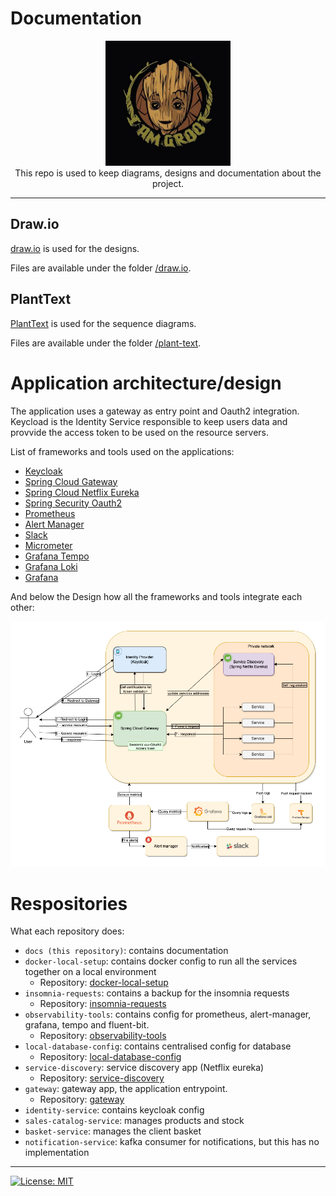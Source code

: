 # Documentation

<p align="center"
    <a href="https://github.com/groot-mg">
        <img height=200 src="./images/groot-image.jpeg">
    </a>
    <br>This repo is used to keep diagrams, designs and documentation about the project. 
</p>

---

## Draw.io
[draw.io](http://draw.io/) is used for the designs.

Files are available under the folder [/draw.io](./draw.io/).

## PlantText

[PlantText](https://www.planttext.com/) is used for the sequence diagrams.

Files are available under the folder [/plant-text](https://www.planttext.com/).

# Application architecture/design

The application uses a gateway as entry point and Oauth2 integration. Keycload is the Identity Service responsible to keep users data and provvide the access token to be used on the resource servers.

List of frameworks and tools used on the applications:

- [Keycloak](https://www.keycloak.org/)
- [Spring Cloud Gateway](https://spring.io/projects/spring-cloud-gateway)
- [Spring Cloud Netflix Eureka](https://spring.io/projects/spring-cloud-netflix)
- [Spring Security Oauth2](https://spring.io/projects/spring-security-oauth)
- [Prometheus](https://prometheus.io/)
- [Alert Manager](https://prometheus.io/docs/alerting/latest/alertmanager/#alertmanager)
- [Slack](https://slack.com/intl/en-gb)
- [Micrometer](https://micrometer.io/)
- [Grafana Tempo](https://grafana.com/oss/tempo/)
- [Grafana Loki](https://grafana.com/oss/loki/)
- [Grafana](https://grafana.com/)

And below the Design how all the frameworks and tools integrate each other:

<img src="./images/groot-mg.drawio.png" />

# Respositories 

What each repository does:

* `docs (this repository)`: contains documentation
* `docker-local-setup`: contains docker config to run all the services together on a local environment
    * Repository: [docker-local-setup](https://github.com/groot-mg/docker-local-setup)
* `insomnia-requests`: contains a backup for the insomnia requests
    * Repository: [insomnia-requests](https://github.com/groot-mg/insomnia-requests)
* `observability-tools`: contains config for prometheus, alert-manager, grafana, tempo and fluent-bit.
    * Repository: [observability-tools](https://github.com/groot-mg/observability-tools)
* `local-database-config`: contains centralised config for database
    * Repository: [local-database-config](https://github.com/groot-mg/local-database-config)
* `service-discovery`: service discovery app (Netflix eureka)
    * Repository: [service-discovery](https://github.com/groot-mg/service-discovery)
* `gateway`: gateway app, the application entrypoint. 
    * Repository: [gateway](https://github.com/groot-mg/gateway)
* `identity-service`: contains keycloak config
* `sales-catalog-service`: manages products and stock
* `basket-service`: manages the client basket
* `notification-service`: kafka consumer for notifications, but this has no implementation

---
[![License: MIT](https://img.shields.io/badge/License-MIT-green.svg)](https://github.com/groot-mg/docs/blob/main/LICENSE)
